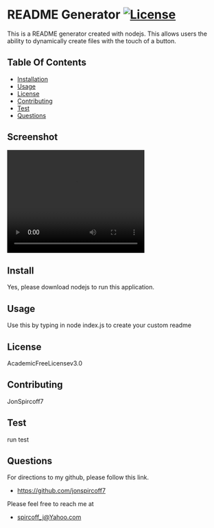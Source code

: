 # README Generator [![License](https://img.shields.io/badge/License-AcademicFreeLicensev3.0-blue.svg)](https://opensource.org/licenses/AcademicFreeLicensev3.0)

This is a README generator created with nodejs. This allows users the ability to dynamically create files with the touch of a button.

## Table Of Contents

- [Installation](#install)
- [Usage](#usage)
- [License](#license)
- [Contributing](#contributing)
- [Test](#test)
- [Questions](#questions)

## Screenshot

<video width="320" height="240" controls>
  <source src="index.js - Noded-Js - Visual Studio Code 2022-10-25 08-25-27.mp4" type="video/mp4">
</video>

## Install

Yes, please download nodejs to run this application.

## Usage

Use this by typing in node index.js to create your custom readme

## License

AcademicFreeLicensev3.0

## Contributing

JonSpircoff7

## Test

run test

## Questions

For directions to my github, please follow this link.

- https://github.com/jonspircoff7

Please feel free to reach me at

- spircoff_j@Yahoo.com
